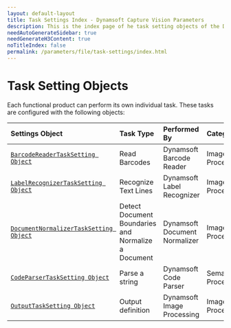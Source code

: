 ```yaml
---
layout: default-layout
title: Task Settings Index - Dynamsoft Capture Vision Parameters
description: This is the index page of he task setting objects of the Dynamsoft Capture Vision Parameters.
needAutoGenerateSidebar: true
needGenerateH3Content: true
noTitleIndex: false
permalink: /parameters/file/task-settings/index.html
---
```


# Task Setting Objects

Each functional product can perform its own individual task. These tasks are configured with the following objects:

| Settings Object                                                                | Task Type                  | Performed By                  | Category            |
| :----------------------------------------------------------------------------- | :------------------------- | :---------------------------- | :------------------ |
| [`BarcodeReaderTaskSetting Object`](barcode-reader-task-settings.md)           | Read Barcodes              | Dynamsoft Barcode Reader      | Image-Processing    |
| [`LabelRecognizerTaskSetting Object`](label-recognizer-task-settings.md)       | Recognize Text Lines       | Dynamsoft Label Recognizer    | Image-Processing    |
| [`DocumentNormalizerTaskSetting Object`](document-normalizer-task-settings.md) | Detect Document Boundaries and Normalize a Document | Dynamsoft Document Normalizer | Image-Processing    |
| [`CodeParserTaskSetting Object`](code-parser-task-settings.md)                 | Parse a string             | Dynamsoft Code Parser         | Semantic-Processing |
| [`OutputTaskSetting Object`](output-task-setting.md)                 | Output definition             | Dynamsoft Image Processing         | Image-Processing |
